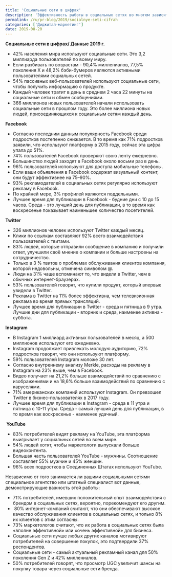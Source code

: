 ```yaml
---
title: 'Социальные сети в цифрах'
description: 'Эффективность работы в социальных сетях во многом зависит от попадания в целевую аудиторию. Для тех, кто выбирает Data-driven подход, мы собрали основные статистические данные, чтобы вы знали, на что направить свои усилия и бюджет.'
permalink: /ru/pr-blog/2019/socialnye-seti-cifrah
categories: ['Диджитал-маркетинг']
date: 2019-08-20
---
```

<p><strong>Социальные сети в цифрах/ Данные 2019 г.</strong></p>
<ul>
	<li>42% населения мира используют социальные сети. Это 3,2 миллиарда пользователей по всему миру.</li>
	<li>Если разбивать по возрастам - 90,4% миллениалов, 77,5% поколения X и 48,2% бэби-бумеров являются активными пользователями социальных сетей.</li>
	<li>54% пассивных веб-пользователей используют социальные сети, чтобы получить информацию о продукте.</li>
	<li>Каждый человек тратит в день в среднем 2 часа 22 минуты на социальные сети и обмен сообщениями.</li>
	<li>366 миллионов новых пользователей начали использовать социальные сети в прошлом году. Это более миллиона новых людей, присоединяющихся к социальным сетям каждый день.</li>
</ul>
<p><strong>Facebook</strong></p>
<ul>
	<li>Согласно последним данным популярность Facebook среди подростков постепенно снижается. В то время как 71% подростков заявили, что используют платформу в 2015 году, сейчас эта цифра упала до 51%.</li>
	<li>74% пользователей Facebook проверяют свою ленту ежедневно.</li>
	<li>Большинство людей заходят в Facebook около восьми раз в день.</li>
	<li>96% пользователей используют для доступа мобильные телефоны.&nbsp;</li>
	<li>Если ваши объявления в Facebook содержат визуальный контент, они будут эффективнее на 75&ndash;90%.</li>
	<li>93% рекламодателей в социальных сетях регулярно используют рекламу в Facebook.</li>
	<li>По крайней мере, 3% профилей являются поддельными.</li>
	<li>Лучшее время для публикации в Facebook - будние дни с 10 до 15 часов. Среда - это лучший день для публикации, в то время как воскресенье показывает наименьшее количество посетителей.</li>
</ul>
<p><strong>Twitter</strong></p>
<ul>
	<li>326 миллионов человек используют Twitter каждый месяц.</li>
	<li>Клики по ссылкам составляют 92% всего взаимодействия пользователей с твитами.</li>
	<li>83% людей, которые отправили сообщение в компанию и получили ответ, улучшили своё мнение о компании и больше настроены на сотрудничество.</li>
	<li>Только в 3 % твитов о проблемах обслуживания клиентов компания, которой недовольны, отмечена символом @.</li>
	<li>Люди на 31% чаще вспоминают то, что видели в Twitter, чем в обычных интернет-браузерах.</li>
	<li>53% пользователей говорят, что купили продукт, который впервые увидели в Twitter.</li>
	<li>Реклама в Twitter на 11% более эффективна, чем телевизионная реклама во время прямых трансляций.</li>
	<li>Лучшее время для публикации в Twitter - среда и пятница в 9 утра. Лучшие дни для публикации - вторник и среда, наименее активна - суббота.</li>
</ul>
<p><strong>Instagram</strong></p>
<ul>
	<li>В Instagram 1 миллиард активных пользователей в месяц, а 500 миллионов используют его ежедневно.</li>
	<li>Instagram продолжает привлекать молодую аудиторию, 72% подростков говорят, что они используют платформу.</li>
	<li>59% пользователей Instagram моложе 30 лет.</li>
	<li>Согласно внутреннему анализу Merkle, расходы на рекламу в Instagram на 23% выше, чем в Facebook.</li>
	<li>Видео получает на 21,2% больше взаимодействий по сравнению с изображениями и на 18,6% больше взаимодействий по сравнению с каруселями.</li>
	<li>71% американских компаний используют Instagram. Он превзошел Twitter в бизнес-пользователях в 2017 году.</li>
	<li>Лучшее время для публикации в Instagram - среда в 11 утра и пятница с 10-11 утра. Среда - самый лучший день для публикации, в то время как воскресенье - наименее удачный.</li>
</ul>
<p><strong>&nbsp;YouTube</strong></p>
<ul>
	<li>83% потребителей видят рекламу на YouTube, эта платформа выигрывает у социальных сетей во всем мире.</li>
	<li>54% людей хотят, чтобы маркетологи выпускали больше видеоконтента.</li>
	<li>Большая часть пользователей YouTube - мужчины. Соотношение составляет 55% мужчин и 45% женщин.</li>
	<li>96% всех подростков в Соединенных Штатах используют YouTube.&nbsp;</li>
</ul>
<p>Независимо от того занимается ли вашими социальными сетями специальное агентство или штатный специалист вот данные, демонстрирующие важность этой работы:</p>
<ul>
	<li>71% потребителей, имевших положительный опыт взаимодействия с брендом в социальных сетях, вероятно, порекомендуют его другим.</li>
	<li>&nbsp;80% интернет-компаний считают, что они обеспечивают высокое качество обслуживания клиентов в социальных сетях, и только 8% их клиентов с этим согласны.</li>
	<li>73% маркетологов считают, что их работа в социальных сетях была &laquo;вполне эффективной&raquo; или &laquo;очень эффективной&raquo; для бизнеса.</li>
	<li>Социальные сети лучше любых других каналов мотивируют потребителей на совершение покупок, это подтвердили 37% респондентов.&nbsp;</li>
	<li>Социальные сети - самый актуальный рекламный канал для 50% поколения Gen Z и 42% миллениалов.</li>
	<li>50% потребителей говорят, что просмотр UGС увеличит шансы на покупку товара через социальные сети бренда.</li>
</ul>
